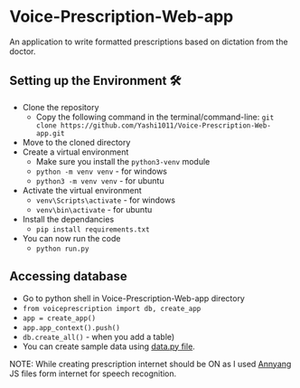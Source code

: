# Voice-Prescription-Web-app

An application to write formatted prescriptions based on dictation from the doctor.

## Setting up the Environment 🛠

* Clone the repository
  * Copy the following command in the terminal/command-line: `git clone https://github.com/Yashi1011/Voice-Prescription-Web-app.git`
* Move to the cloned directory
* Create a virtual environment
  * Make sure you install the `python3-venv` module
  * `python -m venv venv` - for windows
  * `python3 -m venv venv` - for ubuntu
* Activate the virtual environment
  * `venv\Scripts\activate` - for windows
  * `venv\bin\activate` - for ubuntu
* Install the dependancies
  * `pip install requirements.txt`
* You can now run the code
  * `python run.py`

## Accessing database

* Go to python shell in Voice-Prescription-Web-app directory
* `from voiceprescription import db, create_app`
* `app = create_app()`
* `app.app_context().push()`
* `db.create_all()` - when you add a table)
* You can create sample data using [data.py file](/voiceprescription/data.py).

NOTE: While creating prescription internet should be ON as I used [Annyang](https://www.talater.com/annyang/) JS files form internet for speech recognition.
